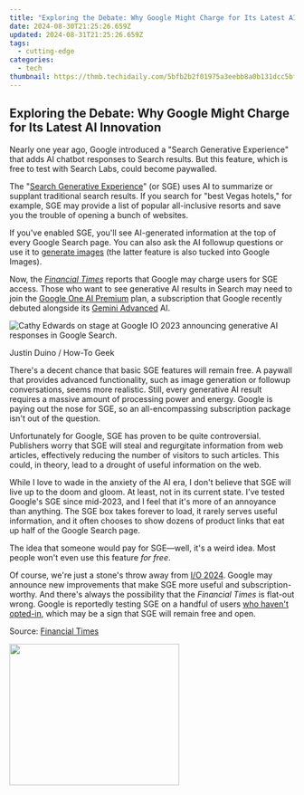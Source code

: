 ```yaml
---
title: "Exploring the Debate: Why Google Might Charge for Its Latest AI Innovation"
date: 2024-08-30T21:25:26.659Z
updated: 2024-08-31T21:25:26.659Z
tags:
  - cutting-edge
categories:
  - tech
thumbnail: https://thmb.techidaily.com/5bfb2b2f01975a3eebb8a0b131dcc5bf0873594ba112a1d8a6d8b08b27b2cbba.jpg
---
```


## Exploring the Debate: Why Google Might Charge for Its Latest AI Innovation

Nearly one year ago, Google introduced a "Search Generative Experience" that adds AI chatbot responses to Search results. But this feature, which is free to test with Search Labs, could become paywalled.

 The "[Search Generative Experience](https://fox-cloud.techidaily.com/2024-approved-powering-up-your-action-footage-one-gadget-at-a-time/)" (or SGE) uses AI to summarize or supplant traditional search results. If you search for "best Vegas hotels," for example, SGE may provide a list of popular all-inclusive resorts and save you the trouble of opening a bunch of websites.

 If you've enabled SGE, you'll see AI-generated information at the top of every Google Search page. You can also ask the AI followup questions or use it to [generate images](https://some-approaches.techidaily.com/updated-the-ultimate-manual-to-assembling-a-top-tier-4k-editing-pc/) (the latter feature is also tucked into Google Images).

 Now, the _[Financial Times](https://www.ft.com/content/2f4bfeb4-6579-4819-9f5f-b3a46ff59ed1)_ reports that Google may charge users for SGE access. Those who want to see generative AI results in Search may need to join the [Google One AI Premium](https://win11.techidaily.com/understanding-windows-safe-slumber-techniques/) plan, a subscription that Google recently debuted alongside its [Gemini Advanced](https://location-social.techidaily.com/does-find-my-friends-work-on-vivo-x90s-drfone-by-drfone-virtual-android/) AI.

![Cathy Edwards on stage at Google IO 2023 announcing generative AI responses in Google Search.](https://static1.howtogeekimages.com/wordpress/wp-content/uploads/2024/04/52888052348_baf43b8a27_o.jpg) 

Justin Duino / How-To Geek

 There's a decent chance that basic SGE features will remain free. A paywall that provides advanced functionality, such as image generation or followup conversations, seems more realistic. Still, every generative AI result requires a massive amount of processing power and energy. Google is paying out the nose for SGE, so an all-encompassing subscription package isn't out of the question.

 Unfortunately for Google, SGE has proven to be quite controversial. Publishers worry that SGE will steal and regurgitate information from web articles, effectively reducing the number of visitors to such articles. This could, in theory, lead to a drought of useful information on the web.

 While I love to wade in the anxiety of the AI era, I don't believe that SGE will live up to the doom and gloom. At least, not in its current state. I've tested Google's SGE since mid-2023, and I feel that it's more of an annoyance than anything. The SGE box takes forever to load, it rarely serves useful information, and it often chooses to show dozens of product links that eat up half of the Google Search page.

 The idea that someone would pay for SGE—well, it's a weird idea. Most people won't even use this feature _for free_.

 Of course, we're just a stone's throw away from [I/O 2024](https://extra-support.techidaily.com/new-leveraging-picture-in-progressive-mode-on-chrome-across-platforms/). Google may announce new improvements that make SGE more useful and subscription-worthy. And there's always the possibility that the _Financial Times_ is flat-out wrong. Google is reportedly testing SGE on a handful of users [who haven't opted-in](https://arstechnica.com/gadgets/2024/03/google-search-will-start-automatically-showing-a-chatbot-to-some-users/), which may be a sign that SGE will remain free and open.

 Source: [Financial Times](http://www.ft.com/content/2f4bfeb4-6579-4819-9f5f-b3a46ff59ed1)

<ins class="adsbygoogle"
     style="display:block"
     data-ad-format="autorelaxed"
     data-ad-client="ca-pub-7571918770474297"
     data-ad-slot="1223367746"></ins>



<ins class="adsbygoogle"
     style="display:block"
     data-ad-client="ca-pub-7571918770474297"
     data-ad-slot="8358498916"
     data-ad-format="auto"
     data-full-width-responsive="true"></ins>



<!-- affiliate ads begin -->
<a href="https://boody-eco-wear.pxf.io/c/5597632/1567905/13846" target="_top" id="1567905"><img src="//a.impactradius-go.com/display-ad/13846-1567905" border="0" alt="" width="300" height="250"/></a><img height="0" width="0" src="https://imp.pxf.io/i/5597632/1567905/13846" style="position:absolute;visibility:hidden;" border="0" />
<!-- affiliate ads end -->